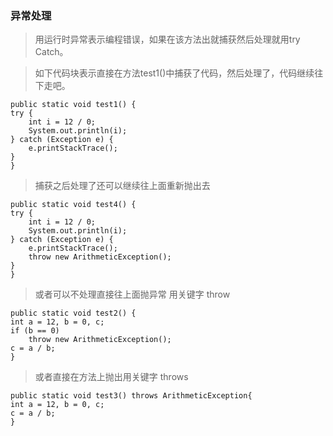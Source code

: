 ### 异常处理

>  用运行时异常表示编程错误，如果在该方法出就捕获然后处理就用try Catch。

>  如下代码块表示直接在方法test1()中捕获了代码，然后处理了，代码继续往下走吧。

```
public static void test1() {
try {
    int i = 12 / 0;
    System.out.println(i);
} catch (Exception e) {
    e.printStackTrace();
}
}
```

> 捕获之后处理了还可以继续往上面重新抛出去
```
public static void test4() {
try {
    int i = 12 / 0;
    System.out.println(i);
} catch (Exception e) {
    e.printStackTrace();
    throw new ArithmeticException();
}
}
```

> 或者可以不处理直接往上面抛异常 用关键字 throw

```
public static void test2() {
int a = 12, b = 0, c;
if (b == 0)
    throw new ArithmeticException();
c = a / b;
}
```

> 或者直接在方法上抛出用关键字 throws

```
public static void test3() throws ArithmeticException{
int a = 12, b = 0, c;
c = a / b;
}
```

#### 
